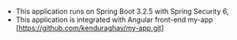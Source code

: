 - This application runs on Spring Boot 3.2.5 with Spring Security 6, 
- This application is integrated with Angular front-end my-app [https://github.com/kenduraghav/my-app.git]
